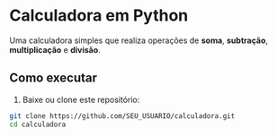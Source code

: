 # Calculadora em Python

Uma calculadora simples que realiza operações de **soma**, **subtração**, **multiplicação** e **divisão**.

## Como executar

1. Baixe ou clone este repositório:
```bash
git clone https://github.com/SEU_USUARIO/calculadora.git
cd calculadora

  
